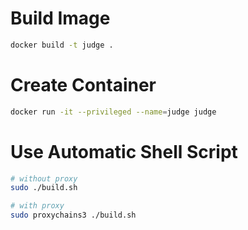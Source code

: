 # Build Image

```bash
docker build -t judge .
```


# Create Container

```bash
docker run -it --privileged --name=judge judge
```

# Use Automatic Shell Script

```bash
# without proxy
sudo ./build.sh

# with proxy
sudo proxychains3 ./build.sh
```
